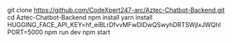 git clone https://github.com/CodeXpert247-arc/Aztec-Chatbot-Backend.git  
cd Aztec-Chatbot-Backend
npm install
yarn install
HUGGING_FACE_API_KEY=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
PORT=5000
npm run dev
npm start
